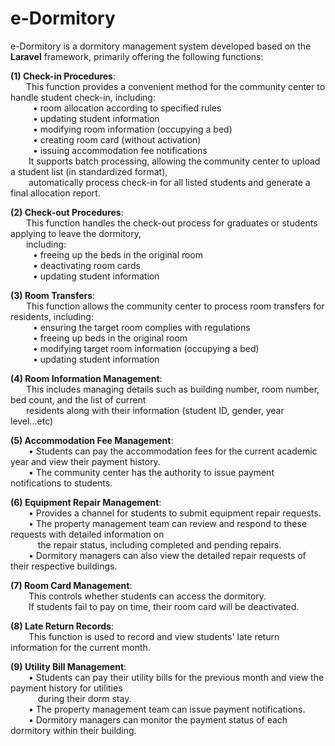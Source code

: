 # e-Dormitory
e-Dormitory is a dormitory management system developed based on the **Laravel** framework, primarily offering the following functions:

**(1) Check-in Procedures**: <br>
&emsp; &ensp;This function provides a convenient method for the community center to handle student check-in, including:<br>
&emsp; &emsp; • room allocation according to specified rules <br>
&emsp; &emsp; • updating student information <br>
&emsp; &emsp; • modifying room information (occupying a bed) <br>
&emsp; &emsp; • creating room card (without activation) <br>
&emsp; &emsp; • issuing accommodation fee notifications <br>
&emsp; &ensp; It supports batch processing, allowing the community center to upload a student list (in standardized format), <br>
&emsp; &ensp; automatically process check-in for all listed students and generate a final allocation report. <br>

**(2) Check-out Procedures**: <br>
&emsp; &ensp;This function handles the check-out process for graduates or students applying to leave the dormitory,<br> 
&emsp; &ensp;including: <br>
&emsp; &emsp; • freeing up the beds in the original room <br>
&emsp; &emsp; • deactivating room cards <br>
&emsp; &emsp; • updating student information <br>

**(3) Room Transfers**: <br>
&emsp; &ensp;This function allows the community center to process room transfers for residents, including:<br> 
&emsp; &emsp; • ensuring the target room complies with regulations <br>
&emsp; &emsp; • freeing up beds in the original room <br>
&emsp; &emsp; • modifying target room information (occupying a bed) <br>
&emsp; &emsp; • updating student information <br>

**(4) Room Information Management**: <br>
&emsp; &ensp;This includes managing details such as building number, room number, bed count, and the list of current <br> 
&emsp; &ensp;residents along with their information (student ID, gender, year level...etc) <br>

**(5) Accommodation Fee Management**: <br>
&emsp; &ensp; • Students can pay the accommodation fees for the current academic year and view their payment history. <br>
&emsp; &ensp; • The community center has the authority to issue payment notifications to students. <br>

**(6) Equipment Repair Management**: <br>
&emsp; &ensp; • Provides a channel for students to submit equipment repair requests. <br>
&emsp; &ensp; • The property management team can review and respond to these requests with detailed information on <br> 
&emsp; &emsp; &nbsp; the repair status, including completed and pending repairs. <br>
&emsp; &ensp; • Dormitory managers can also view the detailed repair requests of their respective buildings. <br>

**(7) Room Card Management**: <br>
&emsp; &ensp; This controls whether students can access the dormitory. <br>
&emsp; &ensp; If students fail to pay on time, their room card will be deactivated. <br>

**(8) Late Return Records**: <br>
&emsp; &ensp; This function is used to record and view students' late return information for the current month.

**(9) Utility Bill Management**: <br>
&emsp; &ensp; • Students can pay their utility bills for the previous month and view the payment history for utilities <br>
&emsp; &emsp; &nbsp; during their dorm stay. <br>
&emsp; &ensp; • The property management team can issue payment notifications. <br>
&emsp; &ensp; • Dormitory managers can monitor the payment status of each dormitory within their building.<br>
